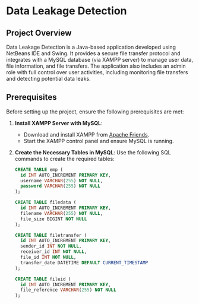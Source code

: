 # Data Leakage Detection

## Project Overview

Data Leakage Detection is a Java-based application developed using NetBeans IDE and Swing. It provides a secure file transfer protocol and integrates with a MySQL database (via XAMPP server) to manage user data, file information, and file transfers. The application also includes an admin role with full control over user activities, including monitoring file transfers and detecting potential data leaks.

## Prerequisites

Before setting up the project, ensure the following prerequisites are met:

1. **Install XAMPP Server with MySQL**:
   - Download and install XAMPP from [Apache Friends](https://www.apachefriends.org/index.html).
   - Start the XAMPP control panel and ensure MySQL is running.

2. **Create the Necessary Tables in MySQL**:
   Use the following SQL commands to create the required tables:
   ```sql
   CREATE TABLE emp (
     id INT AUTO_INCREMENT PRIMARY KEY,
     username VARCHAR(255) NOT NULL,
     password VARCHAR(255) NOT NULL
   );

   CREATE TABLE filedata (
     id INT AUTO_INCREMENT PRIMARY KEY,
     filename VARCHAR(255) NOT NULL,
     file_size BIGINT NOT NULL
   );

   CREATE TABLE filetransfer (
     id INT AUTO_INCREMENT PRIMARY KEY,
     sender_id INT NOT NULL,
     receiver_id INT NOT NULL,
     file_id INT NOT NULL,
     transfer_date DATETIME DEFAULT CURRENT_TIMESTAMP
   );

   CREATE TABLE fileid (
     id INT AUTO_INCREMENT PRIMARY KEY,
     file_reference VARCHAR(255) NOT NULL
   );
